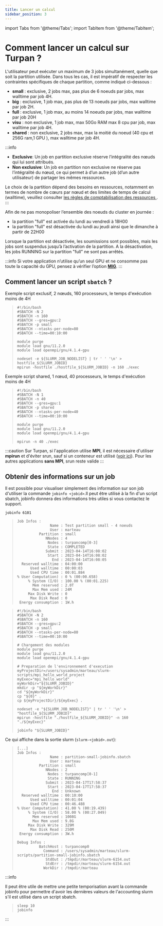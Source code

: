 ```yaml
---
title: Lancer un calcul
sidebar_position: 3
---
```


import Tabs from '@theme/Tabs';
import TabItem from '@theme/TabItem';

# Comment lancer un calcul sur Turpan ? 

<!-- Partition / global = 3 jobs max par utilisateur : -->
L'utilisateur peut exécuter un maximum de 3 jobs simultanément, quelle que soit la partition utilisée. Dans tous les cas, il est impératif de respecter les contraintes spécifiques de chaque partition, comme indiqué ci-dessous :
- **small** : exclusive, 2 jobs max, pas plus de 6 noeuds par jobs, max walltime par job 4H.
- **big** : exclusive, 1 job max, pas plus de 13 noeuds par jobs, max walltime par job 2H.
- **full** : exclusive, 1 job max, au moins 14 noeuds par jobs, max walltime par job 20H
- **visu** : non exclusive, 1 job max, max 50Go RAM max 8 cpu par job, max walltime par job 4H.
- **shared** : non exclusive, 2 jobs max, max la moitié du noeud (40 cpu et 256G ram,1 GPU ), max walltime par job 4H.

:::info
* **Exclusive**: Un job en partition exclusive réserve l’intégralité des nœuds qui lui sont attribués.
* **Non exclusive**: Un job en partition non exclusive ne réserve pas l’intégralité du nœud, ce qui permet à d’un autre job (d’un autre utilisateur) de partager les mêmes ressources.

Le choix de la partition dépend des besoins en ressources, notamment en termes de nombre de cœurs par nœud et des limites de temps de calcul (walltime), veuillez consulter [les règles de comptabilisation des ressources ](../accounting/accounting-rules.md#exemples-).
:::

Afin de ne pas monopoliser l’ensemble des noeuds du cluster en journée :

- la partition "full" est activée du lundi au vendredi à 18H00
- la partition "full" est désactivée du lundi au jeudi ainsi que le dimanche à partir de 22H00

Lorsque la partition est désactivée, les soumissions sont possibles, mais les jobs sont suspendus jusqu’à l’activation de la partition. A la désactivation, les jobs RUNNING sur la partition "full" ne sont pas arrêtés.


:::info
Si votre application n’utilise qu’un seul GPU et ne consomme pas toute la capacité du GPU, pensez à vérifier l’option [**MIG**](./MIG.md).
:::

## Comment lancer un script `sbatch` ?

<Tabs>
<TabItem label="Exemple script exclusif" value="exclusif" default>

Exemple script exclusif, 2 nœuds, 160 processeurs, le temps d'exécution moins de 4H

>```shell
>#!/bin/bash
>#SBATCH -N 2
>#SBATCH -n 160
>#SBATCH --gres=gpu:2 
>#SBATCH -p small
>#SBATCH --ntasks-per-node=80
>#SBATCH --time=00:10:00
>
>module purge
>module load gnu/11.2.0
>module load openmpi/gnu/4.1.4-gpu
>
>nodeset -e ${SLURM_JOB_NODELIST} | tr ' ' '\n' > hostfile_${SLURM_JOBID}
>mpirun -hostfile ./hostfile_${SLURM_JOBID} -n 160 ./exec
>```

</TabItem>
<TabItem label="Exemple script shared" value="shared">

Exemple script shared, 1 nœud, 40 processeurs,  le temps d'exécution moins de 4H

>```
>#!/bin/bash
>#SBATCH -N 1
>#SBATCH -n 40
>#SBATCH --gres=gpu:1
>#SBATCH -p shared
>#SBATCH --ntasks-per-node=40
>#SBATCH --time=00:10:00
>
>module purge
>module load gnu/11.2.0
>module load openmpi/gnu/4.1.4-gpu
>
>mpirun -n 40 ./exec
>```

</TabItem>
</Tabs>

:::caution
Sur Turpan, si l'application utilise **MPI**, il est nécessaire d'utiliser **mpirun** et d'éviter srun, sauf si un conteneur est utilisé ([voir ici](../logiciels/container/index.md)). Pour les autres applications **sans MPI**, srun reste valide
:::

## Obtenir des informations sur un job

Il est possible pour visualiser simplement des information sur son job d'utiliser la commande `jobinfo <jobid>`.Il peut être utilisé à la fin d'un script sbatch, jobinfo donnera des informations très utiles si vous contactez le support.

<Tabs>
<TabItem label="Normal" value="simple-info" default>

```shell
jobinfo 6101
```

>```
>Job Infos :
>                Name : Test partition small - 4 noeuds
>                User : marteau
>           Partition : small
>              NNodes : 4
>               Nodes : turpancomp[0-3]
>               State : COMPLETED
>              Submit : 2023-04-14T16:08:02
>               Start : 2023-04-14T16:08:02
>                 End : 2023-04-14T16:08:05
>   Reserved walltime : 04:00:00
>       Used walltime : 00:00:03
>       Used CPU time : 00:01.884
>% User Computation) : 0 % (00:00.658)
>      % System (I/O) : 100.00 % (00:01.225)
>        Mem reserved : 2.0T
>        Max Mem used : 24M
>      Max Disk Write : 0
>       Max Disk Read : 0
>  Energy consumption : 1W.h
>```

</TabItem>
<TabItem label="Debug / Support" value="support-info">

>```
>#!/bin/bash
>#SBATCH -N 2
>#SBATCH -n 160
>#SBATCH --gres=gpu:2 
>#SBATCH -p small
>#SBATCH --ntasks-per-node=80
>#SBATCH --time=00:10:00
>
># Chargement des modules
>module purge
>module load gnu/11.2.0
>module load openmpi/gnu/4.1.4-gpu
>
># Preparation de l'environnement d'execution
>myProjectDir=/users/sysadmin/marteau/slurm-scripts/mpi_hello_world_project
>myExec="mpi_hello_world"
>myWorkDir="${SLURM_JOBID}"
>mkdir -p "${myWorkDir}"
>cd "${myWorkDir}"
>cp "${0}" .
>cp ${myProjectDir}/${myExec} .
>
>nodeset -e "${SLURM_JOB_NODELIST}" | tr ' ' '\n' > "hostfile_${SLURM_JOBID}"
>mpirun -hostfile "./hostfile_${SLURM_JOBID}" -n 160 "./${myExec}"
>
>jobinfo "${SLURM_JOBID}"
>```

Ce qui affiche dans la sortie slurm (`slurm-<jobid>.out`):

>```
>[...]
>Job Infos :
>                Name : partition-small-jobinfo.sbatch
>                User : marteau
>           Partition : small
>              NNodes : 2
>               Nodes : turpancomp[0-1]
>               State : RUNNING
>              Submit : 2023-04-17T17:58:37
>               Start : 2023-04-17T17:58:37
>                 End : Unknown
>   Reserved walltime : 00:10:00
>       Used walltime : 00:01:04
>       Used CPU time : 00:46.488
> % User Computation) : 41.00 % (00:19.439)
>      % System (I/O) : 58.00 % (00:27.049)
>        Mem reserved : 1008G
>        Max Mem used : 9.8G
>      Max Disk Write : 329M
>       Max Disk Read : 250M
>  Energy consumption : 3W.h
>
>Debug Infos :
>           BatchHost : turpancomp0
>             Command : /users/sysadmin/marteau/slurm-scripts/partition-small-jobinfo.sbatch
>              StdOut : /tmpdir/marteau/slurm-6154.out
>              StdErr : /tmpdir/marteau/slurm-6154.out
>             WorkDir : /tmpdir/marteau
>```

</TabItem>
</Tabs>

:::info

Il peut être utile de mettre une petite temporisation avant la commande jobinfo pour permettre d'avoir les dernières valeurs de l'accounting slurm s'il est utilisé dans un script sbatch.

>```
>sleep 10
>jobinfo
>```

:::